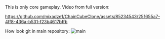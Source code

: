 This is only core gameplay. Video from full version:

https://github.com/mixadze1/ChainCubeClone/assets/85234543/251655a7-4ff8-436a-b531-f23b4617bffb


How look git in main repository:
![main](https://github.com/mixadze1/ChainCubeClone/assets/85234543/068b0ff4-8cd4-4581-9373-2283592b988c)
